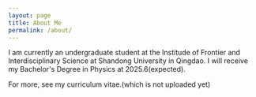 ```yaml
---
layout: page
title: About Me
permalink: /about/
---
```


I am currently an undergraduate student at the Institude of Frontier and Interdisciplinary Science at Shandong University in Qingdao. I will receive my Bachelor's Degree in Physics at 2025.6(expected).

For more, see my curriculum vitae.(which is not uploaded yet)


